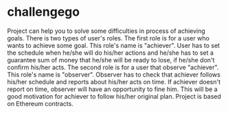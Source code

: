 # challengego

Project can help you to solve some difficulties in process of achieving goals.
There is two types of user's roles.
The first role is for a user who wants to achieve some goal. This role's name is "achiever". User has to set the schedule when he/she will do his/her actions and he/she has to set a guarantee sum of money that he/she will be ready to lose, if he/she don't confirm his/her acts.
The second role is for a user that observe "achiever". This role's name is "observer". Observer has to check that achiever follows his/her schedule and reports about his/her acts on time. If achiever doesn't report on time, observer will have an opportunity to fine him. This will be a good motivation for achiever to follow his/her original plan.
Project is based on Ethereum contracts.